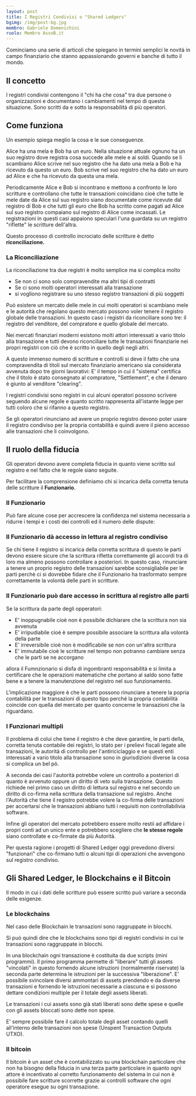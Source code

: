 ```yaml
---
layout: post
title: I Registri Condivisi o "Shared Ledgers"
bgimg: /img/post-bg.jpg
membro: Gabriele Domenichini
ruolo: Membro AssoB.it
---
```

Cominciamo una serie di articoli che spiegano in termini semplici le novità
in campo finanziario che stanno appassionando governi e banche di tutto il mondo.

<!-- more -->
## Il concetto

I registri condivisi contengono il "chi ha che cosa" tra due persone o
organizzazioni e documentano i cambiamenti nel tempo di questa situazione.
Sono scritti da e sotto la responsabilità di più operatori.

## Come funziona
Un esempio spiega meglio la cosa e le sue conseguenze.

Alice ha una mela e Bob ha un euro. Nella situazione attuale ognuno ha un
suo registro dove registra cosa succede alle mele e ai soldi.
Quando se li scambiano Alice scrive nel suo registro che ha dato una mela
a Bob e ha ricevuto da questo un euro.
Bob scrive  nel suo registro che ha dato un euro ad Alice e che ha ricevuto
da questa una mela.

Periodicamente Alice e Bob si incontrano e mettono a confronto le loro scritture
e controllano che tutte le transazioni coincidano cioè che tutte le mele date da
Alice sul suo registro siano documentate come ricevute dal
registro di Bob e che tutti gli euro che Bob ha scritto come pagati ad Alice
sul suo registro compaiano sul registro di Alice come incassati. Le
registrazioni in questi casi appaiono speculari l'una guardata su un registro
"riflette" le scritture dell'altra.

Questo processo di controllo incrociato delle scritture è detto
**riconciliazione.**

### La Riconciliazione
La riconciliazione tra due registri è molto semplice ma si complica molto

* Se non ci sono solo compravendite ma altri tipi di contratti
* Se ci sono molti operatori interessati alla transazione
* si vogliono registrare su uno stesso registro transazioni di più soggetti

Può esistere un mercato delle mele in cui molti operatori si scambiano mele e
le autorità che regolano questo mercato possono voler tenere il registro
globale delle transazioni. In questo caso i registri da
riconciliare sono tre: il registro del venditore, del compratore e
quello globale del mercato.

Nei mercati finanziari moderni esistono molti attori interessati a vario titolo
alla transazione e tutti devono riconciliare tutte le transazioni finanziarie
nei propri registri con ciò che è scritto in quello degli negli altri.

A questo immenso numero di scritture e controlli si deve il fatto che una
compravendita di titoli sul mercato finanziario americano sia considerata
avvenuta dopo tre giorni lavorativi:
E' il tempo in cui il "sistema" certifica che il titolo è stato consegnato
al compratore, "Settlement", e che il denaro è giunto al venditore "clearing".

I registri condivisi sono registri in cui alcuni operatori possono scrivere
seguendo alcune regole e quanto scritto rappresenta all'istante legge per
tutti coloro che si rifanno a questo registro.

Se gli operatori rinunciano ad avere un proprio registro devono poter usare il
registro condiviso per la propria contabilità e quindi avere il pieno accesso
alle transazioni che li coinvolgono.

## Il ruolo della fiducia

Gli operatori devono avere completa fiducia in quanto viene scritto sul
registro e nel fatto che le regole siano seguite.

Per facilitare la comprensione definiamo chi si incarica della corretta
tenuta delle scritture il **Funzionario**.

### Il Funzionario

Può fare alcune cose per accrescere la confidenza nel sistema necessaria a
ridurre i tempi e i costi dei controlli ed il numero delle dispute:

### Il Funzionario dà accesso in lettura al registro condiviso

Se chi tiene il registro si incarica della corretta scrittura di questo
le parti devono essere sicure che la scrittura rifletta correttamente gli
accordi tra di loro ma almeno possono controllare a posteriori. In questo caso,
rinunciare a tenere un proprio registro delle transazioni sarebbe
sconsigliabile per le parti perchè ci si dovrebbe fidare che il Funzionario
ha trasformato sempre correttamente la volontà delle parti in scritture.

### Il Funzionario può dare accesso in scrittura al registro alle parti

Se la scrittura da parte degli opperatori:

* E' inoppugnabile cioè non è possibile dichiarare che la scrittura non sia avvenuta
* E' irripudiabile cioè è sempre possibile associare la scrittura alla volontà della
parte
* E' irreversibile cioè non è modificabile se non con un'altra scrittura
* E' immutabile cioè le scritture nel tempo non potranno cambiare senza che le
parti se ne accorgano

allora il Fumnzionario si disfa di ingombranti responsabilità e si limita a
certificare che le operazioni matematiche che portano al saldo sono fatte bene
e a tenere la manutenzione del registro nel suo funzionamento.

L'implicazione maggiore è che le parti possono rinunciare a tenere la popria
contabilità per le transazioni di questo tipo perché la propria contabilità
coincide con quella del mercato per quanto concerne le transazioni che la
riguardano.

### I Funzionari multipli
Il problema di colui che tiene il registro è che deve garantire, le parti della,
corretta tenuta contabile dei registri, lo stato per i prelievi fiscali legate
alle transazioni, le autorità di controllo per l'antiriciclaggio e se questi
enti interessati a vario titolo alla transazione sono in giurisdizioni
diverse la cosa si complica un bel pò.

A seconda dei casi l'autorità potrebbe volere un controllo a posteriori
di quanto è avvenuto oppure un diritto di veto sulla
transazione. Questo richiede nel primo caso un diritto di lettura sul registro
e nel secondo un diritto di co-firma nella scrittura della transazione sul
registro.
Anche l'Autorità che tiene il registro potrebbe volere la co-firma delle
transazioni per accertarsi che le transazioni abbiano tutti i requisiti non
controllabilivia software.

Infine gli operatori del mercato potrebbero essere molto restii ad affidare
i propri conti ad un unico ente e potrebbero scegliere che **le stesse regole**
siano controllate e co-firmate da più Autorità.

Per questa ragione i progetti di Shared Ledger oggi prevedono diversi "funzionari"
che co-firmano tutti o alcuni tipi di operazioni che avvengono sul registro
condiviso.

## Gli Shared Ledger, le Blockchains e il Bitcoin

Il modo in cui i dati delle scritture può essere scritto può variare a seconda
delle esigenze.

### Le blockchains
Nel caso delle Blockchain le transazioni sono raggruppate in blocchi.

Si può quindi dire che le blockchains sono tipi di registri condivisi in cui
le transazioni sono raggruppate in blocchi.

In una blockchain ogni transazione è costituita da due scripts (mini programmi).
Il primo programma permette di "liberare" tutti gli assets "vincolati" in questo
fornendo alcune istruzioni (normalmente riservate) la seconda parte determina
le istruzioni per la successiva "liberazione". E' possibile svincolare diversi
ammontari di assets prendendo e da diverse transazioni e fornendo le istruzioni
necessarie a ciascuna e si possono dettare condizioni multiple per il totale
degli assets liberati.

Le transazioni i cui assets sono già stati liberati sono dette spese e quelle
con gli assets bloccati sono dette non spese.

E' sempre possibile fare il calcolo totale degli asset contando quelli
all'interno delle transazioni non spese (Unspent Transaction Outputs UTXO).

### Il bitcoin

Il bitcoin è un asset che è contabilizzato su una blockchain particolare che
non ha bisogno della fiducia in una terza parte particolare in quanto ogni
attore è incentivato al corretto funzionamento del sistema in cui non è
possibile fare scritture scorrette grazie ai controlli software che ogni
operatore esegue su ogni transazione.
